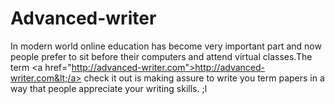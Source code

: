 # Advanced-writer
In modern world online education has become very important part and now people prefer to sit before their computers and attend virtual classes.The term &lt;a href="http://advanced-writer.com">http://advanced-writer.com&lt;/a> check it out is making assure to write you term papers in a way that people appreciate your writing skills.
;l

